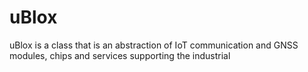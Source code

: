 # uBlox
uBlox is a class that is an abstraction of IoT communication and GNSS modules,  chips and services supporting the industrial
